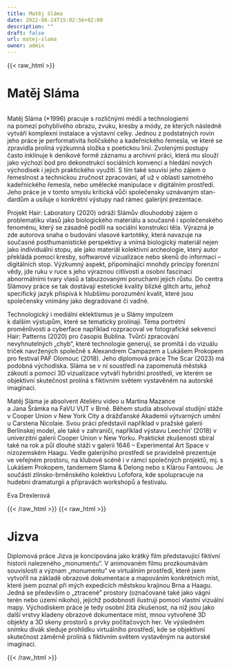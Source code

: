 ```yaml
---
title: Matěj Sláma
date: 2022-06-24T15:02:56+02:00
description: ""
draft: false
url: matej-slama
owner: admin
---
```

{{< raw_html >}}
<h1 id="matěj-sl&aacute;ma">Matěj Sl&aacute;ma</h1>
<div class="page" title="Page 27">
<div class="section">
<div class="layoutArea">
<div class="column">
<p>Matěj Sláma (*1996) pracuje s rozličnými médii a technologiemi<br>na pomezí pohyblivého obrazu, zvuku, kresby a módy, ze kterých následně vytváří komplexní instalace a výstavní celky. Jednou&nbsp;z podstatných rovin jeho práce je performativita holičského a kadeřnického řemesla, ve které se zpravidla prolíná výzkumná složka s poetickou linií. Zvolenými postupy často inklinuje k deníkové formě záznamu a archivní práci, která mu slouží jako výchozí bod pro dekonstrukci sociálních konvencí a hledání nových východisek i jejich praktického využití. S tím také souvisí jeho zájem o řemeslnost a technickou zručnost zpracování, ať už v oblasti samotného kadeřnického řemesla, nebo umělecké manipulace v digitálním prostředí. Jeho práce je v tomto smyslu kritická vůči společensky uznávaným stan- dardům a usiluje o konkrétní výstupy nad rámec galerijní prezentace.</p>
<p>Projekt Hair: Laboratory (2020) odráží Slámův dlouhodobý zájem o problematiku vlasů jako biologického materiálu a současně&nbsp;i společenského fenoménu, který se zásadně podílí na sociální konstrukci těla. Výrazná je zde autorova snaha o budování vlasové kartotéky, která navazuje na současné posthumanistické perspektivy a vnímá biologický materiál nejen jako individuální stopu, ale jako materiál kolektivní archeologie, který autor překládá pomocí kresby, softwarové vizualizace nebo skenů do informací &ndash; digitálních stop. Výzkumný aspekt, připomínající mnohdy principy forenzní vědy, jde ruku v ruce s jeho výraznou citlivostí a osobní fascinací abnormálními tvary vlasů a tabuizovanými poruchami jejich růstu. Do centra Slámovy práce se tak dostávají estetické kvality blízké glitch artu, jehož specifický jazyk přispívá k hlubšímu porozumění kvalit, které jsou společensky vnímány jako degradované či vadné.</p>
<p>Technologický i mediální eklektismus je u Slámy impulzem<br>k dalším výstupům, které se tematicky prolínají. Téma portrétní proměnlivosti a cyberface například rozpracoval ve fotografické sekvenci Hair: Patterns (2020) pro časopis Bublina. Tvůrčí zpracování nevyhnutelných &bdquo;chyb&ldquo;, které technologie generují, se promítá&nbsp;i do vizuálu triček navržených společně s Alexandrem Campazem a Lukášem Prokopem pro festival PAF Olomouc (2018). Jeho diplomová práce The Scar (2023) má podobná východiska. Sláma se v ní soustředí na zapomenutá městská zákoutí a pomocí 3D vizualizace vytváří hybridní prostředí, ve kterém se objektivní skutečnost prolíná s fiktivním světem vystavěném na autorské imaginaci.</p>
<p>Matěj Sláma je absolvent Ateliéru video u Martina Mazance<br>a Jana Šrámka na FaVU VUT v Brně. Během studia absolvoval studijní stáže v Cooper Union v New York City a drážďanské Akademii výtvarných umění u Carstena Nicolaie. Svou práci představil například v pražské galerii Berlínskej model, ale také v zahraničí, například výstavu Leechin&rsquo; (2018) v univerzitní galerii Cooper Union v New Yorku. Praktické zkušenosti sbíral také na rok a půl dlouhé stáži v galerii 1646 &ndash; Experimental Art Space v nizozemském Haagu. Vedle galerijního prostředí se pravidelně prezentuje ve veřejném prostoru, na klubové scéně i v rámci společných projektů, mj. s Lukášem Prokopem, tandemem Slama &amp; Delong nebo s Klárou Fantovou. Je součástí zlínsko-brněnského kolektivu Lofofora, kde spolupracuje na hudební dramaturgii a přípravách workshopů a festivalu.</p>
<p>Eva Drexlerová</p>
</div>
</div>
</div>
</div>
{{< /raw_html >}}
<!-- SECTION BREAK -->
{{< raw_html >}}
<h1 id="piece">Jizva</h1>
<p>Diplomov&aacute; pr&aacute;ce Jizva je koncipov&aacute;na jako kr&aacute;tk&yacute; film představuj&iacute;c&iacute; fiktivn&iacute; historii nalezen&eacute;ho &bdquo;monumentu&ldquo;. V animovan&eacute;m filmu prozkoum&aacute;v&aacute;m souvislosti a v&yacute;znam &bdquo;monumentu&ldquo; ve virtu&aacute;ln&iacute;m prostřed&iacute;, kter&eacute; jsem vytvořil na z&aacute;kladě obrazov&eacute; dokumentace a mapov&aacute;n&iacute;m konkr&eacute;tn&iacute;ch m&iacute;st, kter&eacute; jsem poznal při m&yacute;ch expedic&iacute;ch městskou krajinou Brna a Haagu. Jedn&aacute; se předev&scaron;&iacute;m o &bdquo;ztracen&eacute;&rdquo; prostory (označovan&eacute; tak&eacute; jako v&aacute;gn&iacute; ter&eacute;n nebo &uacute;zem&iacute; nikoho), jejichž podobnosti ilustruji pomoc&iacute; vlastn&iacute; vizu&aacute;ln&iacute; mapy. V&yacute;chodiskem pr&aacute;ce je tedy osobn&iacute; žit&aacute; zku&scaron;enost, na niž jsou jako dal&scaron;&iacute; vrstvy kladeny obrazov&eacute; dokumentace m&iacute;st, mnou vytvořen&eacute; 3D objekty a 3D skeny prostorů s prvky poč&iacute;tačov&yacute;ch her. Ve v&yacute;sledn&eacute;m sn&iacute;mku div&aacute;k sleduje prohl&iacute;dku virtu&aacute;ln&iacute;ho prostřed&iacute;, kde se objektivn&iacute; skutečnost z&aacute;měrně prol&iacute;n&aacute; s fiktivn&iacute;m světem vystavěn&yacute;m na autorsk&eacute; imaginaci.</p>
{{< /raw_html >}}
